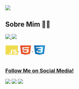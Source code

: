 
<img src="https://capsule-render.vercel.app/api?type=waving&animation=fadeIn&fontColor=3C3D40&color=D7D7D9&height=300&section=header&text=Hello!%20I'm%20Victor%20Gotfrid%20👋&fontSize=56" />

## Sobre Mim 👨‍💻


 <div>
   <a href="https://github.com/victorgrcabral">
   <img height="180em" src="https://github-readme-stats.vercel.app/api?username=victorgrcabral&show_icons=true&theme=gruvbox&include_all_commits=true&count_private=true"/>
   <img height="180em" src="https://github-readme-stats.vercel.app/api/top-langs/?username=victorgrcabral&layout=compact&langs_count=6&theme=gruvbox"/>
</div>
    
<div style="display: inline_block"><br>
  <img align="center" alt="Js" height="30" width="40" src="https://raw.githubusercontent.com/devicons/devicon/master/icons/javascript/javascript-plain.svg">
  <img align="center" alt="HTML" height="30" width="40" src="https://raw.githubusercontent.com/devicons/devicon/master/icons/html5/html5-original.svg">
  <img align="center" alt="CSS" height="30" width="40" src="https://raw.githubusercontent.com/devicons/devicon/master/icons/css3/css3-original.svg">
</div>
 
<br>
 
### Follow Me on Social Media!
 
<div> 
  <a href="https://instagram.com/victorgotfrid" target="_blank"><img src="https://img.shields.io/badge/-Instagram-%23E4405F?style=for-the-badge&logo=instagram&logoColor=white" target="_blank"></a> 
  <a href = "mailto:victorgrcabral@gmail.com"><img src="https://img.shields.io/badge/-Gmail-%23333?style=for-the-badge&logo=gmail&logoColor=white" target="_blank"></a>
  <a href="https://www.linkedin.com/in/victorgrcabral" target="_blank"><img src="https://img.shields.io/badge/-LinkedIn-%230077B5?style=for-the-badge&logo=linkedin&logoColor=white" target="_blank"></a>
</div>

<div>
 <a href="
</div>
